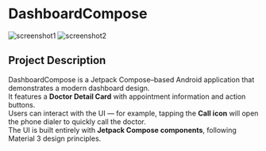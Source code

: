 # DashboardCompose
![screenshot1](https://github.com/user-attachments/assets/a30372f6-ae4f-4ca2-a4e9-e6a6e2b26e7f)
![screenshot2](https://github.com/user-attachments/assets/f6cca533-2547-4b43-968b-0c8eeb32284e)
## Project Description
DashboardCompose is a Jetpack Compose–based Android application that demonstrates a modern dashboard design.  
It features a **Doctor Detail Card** with appointment information and action buttons.  
Users can interact with the UI — for example, tapping the **Call icon** will open the phone dialer to quickly call the doctor.  
The UI is built entirely with **Jetpack Compose components**, following Material 3 design principles.
